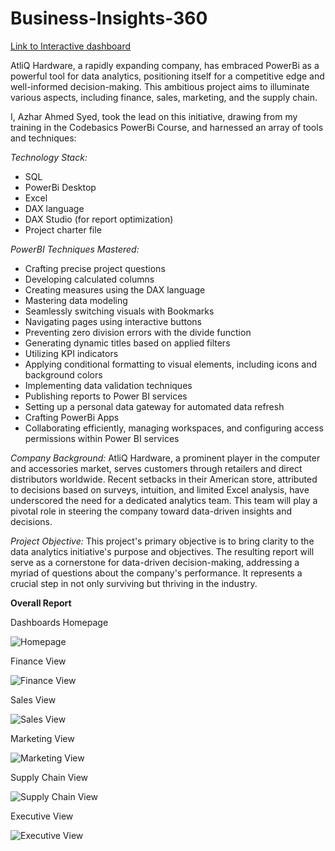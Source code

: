 # Business-Insights-360
[Link to Interactive dashboard](https://app.powerbi.com/view?r=eyJrIjoiZDM2NzJlYWQtNTMxMy00NzIyLTg0YzItOTFkZTllODUyNzk4IiwidCI6ImM2ZTU0OWIzLTVmNDUtNDAzMi1hYWU5LWQ0MjQ0ZGM1YjJjNCJ9)

AtliQ Hardware, a rapidly expanding company, has embraced PowerBi as a powerful tool for data analytics, positioning itself for a competitive edge and well-informed decision-making. This ambitious project aims to illuminate various aspects, including finance, sales, marketing, and the supply chain.

I, Azhar Ahmed Syed, took the lead on this initiative, drawing from my training in the Codebasics PowerBi Course, and harnessed an array of tools and techniques:

*Technology Stack:*
- SQL
- PowerBi Desktop
- Excel
- DAX language
- DAX Studio (for report optimization)
- Project charter file

*PowerBI Techniques Mastered:*
- Crafting precise project questions
- Developing calculated columns
- Creating measures using the DAX language
- Mastering data modeling
- Seamlessly switching visuals with Bookmarks
- Navigating pages using interactive buttons
- Preventing zero division errors with the divide function
- Generating dynamic titles based on applied filters
- Utilizing KPI indicators
- Applying conditional formatting to visual elements, including icons and background colors
- Implementing data validation techniques
- Publishing reports to Power BI services
- Setting up a personal data gateway for automated data refresh
- Crafting PowerBi Apps
- Collaborating efficiently, managing workspaces, and configuring access permissions within Power BI services

*Company Background:*
AtliQ Hardware, a prominent player in the computer and accessories market, serves customers through retailers and direct distributors worldwide. Recent setbacks in their American store, attributed to decisions based on surveys, intuition, and limited Excel analysis, have underscored the need for a dedicated analytics team. This team will play a pivotal role in steering the company toward data-driven insights and decisions.

*Project Objective:*
This project's primary objective is to bring clarity to the data analytics initiative's purpose and objectives. The resulting report will serve as a cornerstone for data-driven decision-making, addressing a myriad of questions about the company's performance. It represents a crucial step in not only surviving but thriving in the industry.


**Overall Report**

Dashboards Homepage 

![Homepage](https://github.com/azharahmedsyed09/Business-Insights-360/assets/49354007/9d24891b-1a9b-4971-82a7-464b1b224752)

Finance View

![Finance View](https://github.com/azharahmedsyed09/Business-Insights-360/assets/49354007/3aa315e0-6f37-4bae-83fd-aba1c0b47ad9)

Sales View

![Sales View](https://github.com/azharahmedsyed09/Business-Insights-360/assets/49354007/4026f32b-3758-4b86-bff9-dc8c89a725f0)

Marketing View

![Marketing View](https://github.com/azharahmedsyed09/Business-Insights-360/assets/49354007/a989b488-3bcf-43b7-8414-9daaa60d90e7)

Supply Chain View

![Supply Chain View](https://github.com/azharahmedsyed09/Business-Insights-360/assets/49354007/3769aca8-0a0a-4c8e-8afd-6f0dd9f25ed7)

Executive View

![Executive View](https://github.com/azharahmedsyed09/Business-Insights-360/assets/49354007/608b3cfd-cc54-4ccd-9b4d-bbf1eba6bd1b)



